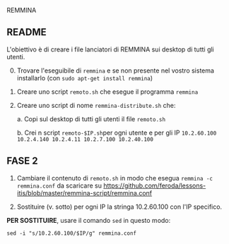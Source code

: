 REMMINA

## README

L'obiettivo è di creare i file lanciatori di REMMINA sui desktop di tutti gli utenti. 

 0. Trovare l'eseguibile di `remmina` e se non presente nel vostro sistema installarlo (con `sudo apt-get install remmina`)

 1. Creare uno script `remoto.sh` che esegue il programma `remmina`

 2. Creare uno script di nome `remmina-distribute.sh` che:

 	a. Copi sul desktop di tutti gli utenti il file `remoto.sh` 

	b. Crei n script `remoto-$IP.sh`per ogni utente e per gli IP `10.2.60.100 10.2.4.140 10.2.4.11 10.2.7.100 10.2.40.100`

## FASE 2

 1. Cambiare il contenuto di `remoto.sh` in modo che esegua `remmina -c remmina.conf` da scaricare su https://github.com/feroda/lessons-itis/blob/master/remmina-script/remmina.conf

 2. Sostituire (v. sotto) per ogni IP la stringa 10.2.60.100 con l'IP specifico. 

**PER SOSTITUIRE**, usare il comando `sed` in questo modo:

  `sed -i "s/10.2.60.100/$IP/g" remmina.conf`


